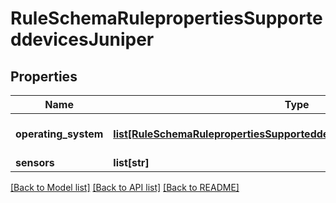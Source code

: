 # RuleSchemaRulepropertiesSupporteddevicesJuniper

## Properties
Name | Type | Description | Notes
------------ | ------------- | ------------- | -------------
**operating_system** | [**list[RuleSchemaRulepropertiesSupporteddevicesJuniperOperatingsystem]**](RuleSchemaRulepropertiesSupporteddevicesJuniperOperatingsystem.md) | Operating system of the device | [optional] 
**sensors** | **list[str]** |  | [optional] 

[[Back to Model list]](../README.md#documentation-for-models) [[Back to API list]](../README.md#documentation-for-api-endpoints) [[Back to README]](../README.md)


